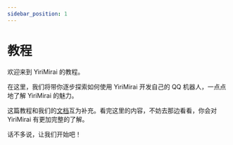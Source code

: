 ```yaml
---
sidebar_position: 1
---
```


# 教程

欢迎来到 YiriMirai 的教程。

在这里，我们将带你逐步探索如何使用 YiriMirai 开发自己的 QQ 机器人，一点点地了解 YiriMirai 的魅力。

这篇教程和我们的[文档](/docs/intro)互为补充。看完这里的内容，不妨去那边看看，你会对 YiriMirai 有更加完整的了解。

话不多说，让我们开始吧！